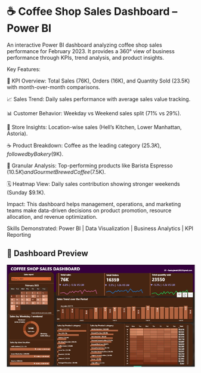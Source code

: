 # ☕ Coffee Shop Sales Dashboard – Power BI

An interactive Power BI dashboard analyzing coffee shop sales performance for February 2023. It provides a 360° view of business performance through KPIs, trend analysis, and product insights.

Key Features:

📌 KPI Overview: Total Sales (76K), Orders (16K), and Quantity Sold (23.5K) with month-over-month comparisons.

📈 Sales Trend: Daily sales performance with average sales value tracking.

📊 Customer Behavior: Weekday vs Weekend sales split (71% vs 29%).

🏪 Store Insights: Location-wise sales (Hell’s Kitchen, Lower Manhattan, Astoria).

☕ Product Breakdown: Coffee as the leading category ($25.3K), followed by Bakery ($9K).

🔎 Granular Analysis: Top-performing products like Barista Espresso ($10.5K) and Gourmet Brewed Coffee ($7.5K).

🗓 Heatmap View: Daily sales contribution showing stronger weekends (Sunday $9.1K).

Impact:
This dashboard helps management, operations, and marketing teams make data-driven decisions on product promotion, resource allocation, and revenue optimization.

Skills Demonstrated: Power BI | Data Visualization | Business Analytics | KPI Reporting

## 📸 Dashboard Preview  

![Coffee Shop Sales Dashboard](https://github.com/ansh2929rastogi/Power-bi-projects/blob/main/DASHBOARD%20IMAGE.jpg)


